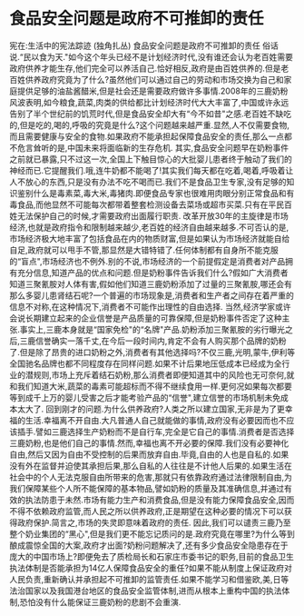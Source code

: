 # 食品安全问题是政府不可推卸的责任

宪在:生活中的宪法踪迹 (独角扎丛)
食品安全问题是政府不可推卸的责任
俗话说.“民以食为天."如今这个年头已经不是计划经济时代,没有谁还会认为老百姓需要政府供养才能生存,他们完全可以养活自己.恰好相反,政府是由百姓供养的.但是老百姓供养政府究竟为了什么?虽然他们可以通过自己的劳动和市场交换为自己和家庭提供足够的油盐酱醋米,但是社会还是需要政府做许多事情.2008年的三鹿奶粉风波表明,如今粮食,蔬菜,肉类的供给都比计划经济时代大大丰富了,中国或许永远告别了半个世纪前的饥荒时代,但是食品安全却大有“今不如昔"之感.老百姓不缺吃的,但是吃的,喝的,呼吸的究竟是什么?这个问题越来越严重.显然,人不仅需要食物,而且需要健康与安全的食物.如果政府不能承担起保障食品安全的责任,那么一点都不危言耸听的是,中国未来将面临新的生存危机.
其实,食品安全问题早在奶粉事件之前就已暴露,只不过这一次,全国上下触目惊心的大批婴儿患者终于触动了我们的神经而已.它提醒我们.哦,连牛奶都不能喝了!其实我们每天都在吃着,喝着,呼吸着让人不放心的东西,只是没有办法不吃不喝而已.我们不是食品卫生专家,没有足够的知识鉴别什么是毒素菜,毒大米,毒猪肉.即便食品专家也很难用肉眼分别正常食品和有毒食品,而他显然不可能每次都带着整套检测设备去菜场或超市买菜.只有在平民百姓无法保护自己的时候,才需要政府出面履行职责.
改革开放30年的主旋律是市场经济,也就是政府指令和限制越来越少,老百姓的经济自由越来越多.不可否认的是,市场经济极大地丰富了包括食品在内的物质财富,但是如果认为市场经济就能自给自足,政府就可以甩手不管,那显然是大错特错了.任何体制都有自身所不能克服的“盲点",市场经济也不例外.别的不说,市场经济的一个前提假定是消费者对产品拥有充分信息,知道产品的优点和问题.但是奶粉事件告诉我们什么?假如广大消费者知道三聚氰胺对人体有害,假如他们知道三鹿奶粉添加了过量的三聚氰胺,哪还会有那么多婴儿患肾结石呢?一个普遍的市场现象是,消费者和生产者之间存在着严重的信息不对称,在这种情况下,消费者不可能作出理性的自由选择.
当然,经济学家或许会说长期建立起来的企业信誉是产品质量的可靠保障,但是奶粉事件否定了这种主张.事实上,三鹿本身就是“国家免检"的“名牌"产品.奶粉添加三聚氰胺的劣行曝光之后,三鹿信誉确实一落千丈,在今后一段时间内,肯定不会有人购买那个品牌的奶粉了.但是除了昂贵的进口奶粉之外,消费者有其他选择吗?不仅三鹿,光明,蒙牛,伊利等全国驰名品牌也都不同程度存在同样问题.如果不计后果地压低成本已经成为全行业的潜规则,市场上充斥着结石奶粉,那么消费者即便知道其中的风险也无可奈何,就和我们知道大米,蔬菜的毒素可能超标而不得不继续食用一样.更何况如果每次都要等到成千上万的婴儿受害之后才能考验产品的“信誉",建立信誉的市场机制未免成本太大了.
回到刚才的问题.为什么供养政府?人类之所以建立国家,无非是为了更幸福的生活.幸福离不开自由.大凡普通人自己就能做的事情,政府没有必要因而也不应该插手.譬如三鹿选择生产奶粉而不是自行车,完全是它自己的事情.消费者是否选择三鹿奶粉,也是他们自己的事情.然而,幸福也离不开必要的保障.我们没有必要神化自由,然后又因为自由不受控制的后果而放弃自由.毕竟,自由的人也是自私的.如果没有外在监督并迫使其承担后果,那么自私的人往往是不计他人后果的.如果生活在社会中的个人无法克服自由所带来的危害,那就只有依靠政府通过法律限制自由,为我们保障某些个人所不能保障的基本物品,譬如奶粉的质量及其准确信息,并通过有效的执法防患于未然.市场有能力生产和消费食品,但是没有能力保障食品安全,因而不得不依赖政府监管,而人民之所以供养政府,正是期望在这种必要的情况下可以获得政府保护.简言之,市场的失灵即意味着政府的责任.
因此,我们可以谴责三鹿乃至整个奶业集团的“黑心",但是我们更不能忘记质问的是.政府究竟在哪里?为什么等到酿成震惊全国的大案,政府才出面?奶粉问题解决了,还有多少食品安全隐患存在于庞大的中国市场上?即便免去了质检局长和石家庄市委书记的职务,目前的食品卫生执法体制是否能承担为14亿人保障食品安全的重任?如果不能从制度上保证政府对人民负责,重新确认并承担起不可推卸的监管责任.如果不能学习和借鉴欧,美,日等法治国家以及我国港台地区的食品安全监管体制,进而从根本上重构中国的执法体制,恐怕没有什么能保证三鹿奶粉的悲剧不会重演.